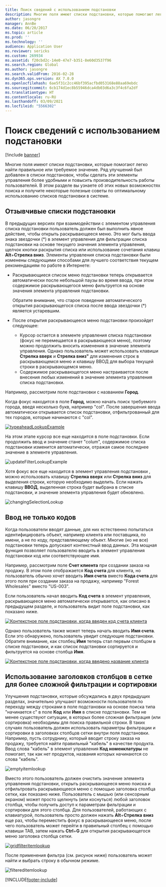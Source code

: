 ```yaml
---
title: Поиск сведений с использованием подстановки
description: Многие поля имеют списки подстановки, которые помогают легко найти правильное или требуемое значение. Ряд улучшений был добавлен в списки подстановок, чтобы сделать эти элементы управления более удобными и повысить производительность работы пользователей. В этом разделе вы узнаете об этих новых возможностях поиска и получите некоторые полезные советы по оптимальному использованию списков подстановки в системе.
author: jasongre
manager: AnnBe
ms.date: 06/20/2017
ms.topic: article
ms.prod: ''
ms.technology: ''
audience: Application User
ms.reviewer: sericks
ms.custom: 269934
ms.assetid: f20cbd2c-14e0-47e7-b351-8e60d3537f96
ms.search.region: Global
ms.author: jasongre
ms.search.validFrom: 2016-02-28
ms.dyn365.ops.version: AX 7.0.0
ms.openlocfilehash: 6ae5f31c2cc46bf395acfbd053168e88aa69ebdc
ms.sourcegitcommit: 6cb174d1ec8b55946dca4db03d6a3c3f4c6fa2df
ms.translationtype: HT
ms.contentlocale: ru-RU
ms.lasthandoff: 03/09/2021
ms.locfileid: "5566302"
---
```

# <a name="find-information-by-using-lookups"></a>Поиск сведений с использованием подстановки

[!include [banner](../includes/banner.md)]

Многие поля имеют списки подстановки, которые помогают легко найти правильное или требуемое значение. Ряд улучшений был добавлен в списки подстановок, чтобы сделать эти элементы управления более удобными и повысить производительность работы пользователей. В этом разделе вы узнаете об этих новых возможностях поиска и получите некоторые полезные советы по оптимальному использованию списков подстановки в системе.

## <a name="responsive-lookups"></a>Отзывчивые списки подстановки

В предыдущих версиях при взаимодействии с элементом управления списка подстановки пользователь должен был выполнить явное действие, чтобы открыть раскрывающееся меню. Это мог быть ввода знака звездочки (\*) в элемент управления для фильтрации списка подстановки на основе текущего значения элемента управления, щелчок кнопки раскрытия списка или использование сочетания клавиш **Alt**+**Стрелка вниз**. Элементы управления списка подстановки были изменены следующими способами для лучшего соответствия текущем рекомендациям по работе в Интернете:

- Раскрывающиеся список меню подстановки теперь открывается автоматически после небольшой паузы во время ввода, при этом содержимое раскрывающегося меню фильтруется на основе значения элемента управления подстановки.

    Обратите внимание, что старое поведение автоматического открытия раскрывающегося списка после ввода звездочки (\*) является устаревшим.

- После открытия раскрывающееся меню подстановки произойдет следующее:

    - Курсор остается в элементе управления списка подстановки (фокус не перемещается в раскрывающееся меню), поэтому можно продолжить вносить изменения в значение элемента управления. Однако пользователь может использовать клавиши **Стрелка вверх** и **Стрелка вниз"** для изменения строк в раскрывающемся меню и клавишу ВВОД для выбора текущей строки в раскрывающемся меню.
    - Содержимое раскрывающегося меню настраивается после внесения любых изменений в значение элемента управления списка подстановки.

Например, рассмотрим поле подстановки с названием **Город**.

Когда фокус находится в поле **Город**, можно начать поиск требуемого города, введя несколько букв, например "col". После завершения ввода автоматически открывается список подстановки, отфильтрованный для тех городов, которые начинаются с "col".

[![typeaheadLookupExample](./media/typeaheadlookupexample.png)](./media/typeaheadlookupexample.png)

На этом этапе курсор все еще находится в поле подстановки. Если продолжить ввод и значение станет "colum", содержимое списка подстановки изменится автоматически, отражая самое последнее значение в элементе управления.

![updateFilterLookupExample](./media/updatefilterlookupexample.png)

Хотя фокус все еще находится в элемент управления подстановки , можно использовать клавишу **Стрелка вверх** или **Стрелка вниз** для выделения строки, которую необходимо выделить. Если нажать клавишу **ВВОД**, выделенная строка будет выбрана в списке подстановки, и значение элемента управления будет обновлено.

![changingSelectionLookup](./media/changingselectionlookup.png)

## <a name="typing-in-more-than-ids"></a>Ввод не только кодов

Когда пользователи вводят данные, для них естественно попытаться идентифицировать объект, например клиента или поставщика, по имени, а не по коду, представляющему объект. Многие (но не все) подстановки теперь допускают контекстный ввод данных. Эта мощная функция позволяет пользователю вводить в элемент управления подстановки код или соответствующее имя.

Например, рассмотрим поле **Счет клиента** при создании заказа на продажу. В этом поле отображается **Код счета** для клиента, но пользователь обычно хочет вводить **Имя счета** вместо **Кода счета** для этого поля при создании заказа на продажу, например "Forest Wholesales" вместо "US-003".

Если пользователь начал вводить **Код счета** в элемент управления, раскрывающееся меню автоматически открывается, как описано в предыдущем разделе, и пользователь видит поле подстановки, как показано ниже.

[![Контекстное поле подстановки, когда введен код счета клиента](./media/howtocontextuallookups-1.png)](./media/howtocontextuallookups-1.png)

Однако пользователь также может теперь начать вводить **Имя счета**. Если это обнаружено, пользователь увидит следующие подстановки. Обратите внимание, как столбец **Имя** теперь стал первым столбцом в списке подстановки, и как список подстановки сортируется и фильтруется на основе столбца **Имя**.

[![Контекстное поле подстановки, когда введено название клиента](./media/howtocontextuallookups-2.png)](./media/howtocontextuallookups-2.png)

## <a name="using-grid-column-headers-for-more-advanced-filtering-and-sorting"></a>Использование заголовков столбцов в сетке для более сложной фильтрации и сортировки

Улучшения подстановки, которые обсуждались в двух предыдущих разделах, значительно улучшают возможности пользователя по переходу между строками в поле подстановки на основе поиска типа "начинается с" в поле **Код** или **Имя** в списке подстановки. Тем не менее существуют ситуации, в которых более сложная фильтрация (или сортировка) необходимы для поиска правильной строки. В таких случаях пользователь должен использовать параметры фильтрации и сортировки в заголовках столбцов сетки внутри поля подстановки. Например, пусть сотруднику, который вводит строку заказа на продажу, требуется найти правильный "кабель" в качестве продукта. Ввод слова "кабель" в элемент управления **Код номенклатуры** не помогает, так как нет продуктов, названия которых начинаются со слова "кабель".

![emptyitemlookup](./media/emptyitemlookup.png)

Вместо этого пользователь должен очистить значение элемента управления подстановки, открыть раскрывающееся меню поиска и отфильтровать раскрывающееся меню с помощью заголовка столбца сетки, как показано ниже. Пользователь с мышью (или сенсорным экраном) может просто щелкнуть (или коснуться) любой заголовок столбца, чтобы получить доступ к параметрам фильтрации и сортировки для этого столбца. Для пользователей, работающих с клавиатурой, пользователь просто должен нажать **Alt**+**Стрелка** **вниз** еще раз, чтобы переместить фокус в раскрывающееся меню, после чего пользователь может перейти в правильный столбец с помощью клавиши TAB, затем нажать **Ctrl**+**G** для открытия раскрывающегося меню заголовка столбца сетки.

[![gridfilteritemlookup](./media/gridfilteritemlookup.png)](./media/gridfilteritemlookup.png)

После применения фильтра (см. рисунок ниже) пользователь может найти и выбрать строку в обычном режиме.

![filtereditemlookup](./media/filtereditemlookup.png)


[!INCLUDE[footer-include](../../../includes/footer-banner.md)]